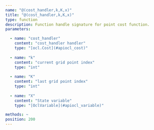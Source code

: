 ```yaml
---
name: "@(cost_handler,k,K,x)"
title: "@(cost_handler,k,K,x)"
type: function
description: Function handle signature for point cost function.
parameters: 

  - name: "cost_handler"
    content: "cost_handler handler"
    type: "[ocl.Cost](#apiocl_cost)"
    
  - name: "k"
    content: "current grid point index"
    type: "int"
    
  - name: "K"
    content: "last grid point index"
    type: "int"
    
  - name: "X"
    content: "State variable"
    type: "[OclVariable](#apiocl_variable)"

methods: ~
position: 200
---
```

